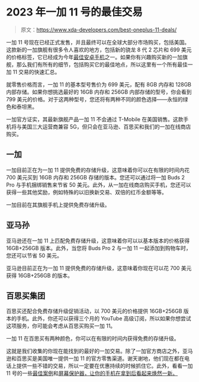 # 2023 年一加 11 号的最佳交易

> 原文：<https://www.xda-developers.com/best-oneplus-11-deals/>

一加 11 号现在已经正式发售，并且最终可以在全球大部分市场购买，包括美国。这款新的一加旗舰有很多令人喜欢的地方，包括新的骁龙 8 代 2 芯片和 699 美元的价格标签，它已经成为今年[最佳安卓手机](https://www.xda-developers.com/best-android-phones/)之一。如果你有兴趣购买新的一加旗舰，那么我们有所有的细节，包括购买它的最佳地点，所以这里有一个所有最佳一加 11 交易的快速汇总。

就零售价格而言，一加 11 的基本型号售价为 699 美元，配有 8GB 内存和 128GB 内部存储。如果你想挑选最好的 16GB 内存和 256GB 内部存储的型号，你会看到 799 美元的价格。对于这两种型号，您还将有两种不同的颜色选择——永恒的绿色和泰坦黑。

一加官方证实，其最新旗舰产品一加 11 不会通过 T-Mobile 在美国销售。这款手机将与美国三大运营商兼容 5G，但只会在亚马逊、百思买和我们的一加在线商店购买。

## 一加

一加目前正在为一加 11 提供免费的存储升级，这意味着你可以在有限的时间内花 700 美元买到 16GB 内存和 256GB 存储的版本。您还可以通过将一加 Buds 2 Pro 与手机捆绑销售来节省 50 美元。此外，从一加在线商店购买手机，您还可以获得一些其他奖励，例如特殊的以旧换新交易、双倍的红币金额等等。

一加目前在其旗舰手机上提供免费存储升级。

## 亚马孙

亚马逊还在一加 11 上匹配免费存储升级，这意味着你可以以基本版本的价格获得 16GB+256GB 版本。此外，当您将 Buds Pro 2 与一加 11 一起添加到购物车时，您还可以节省 50 美元。

亚马逊目前正在为一加 11 提供免费的存储升级，这意味着你现在可以花 700 美元获得 16GB+256GB 的版本。

## 百思买集团

百思买还配合免费存储升级促销活动，以 700 美元的价格提供 16GB+256GB 版本的手机。此外，你还可以获得三个月的 YouTube 高级订阅，所以如果你想尝试这项服务，你可能会考虑从百思买购买一加 11。

一加 11 在百思买有两种颜色，你可以在有限的时间内获得免费的存储升级。

这就是我们收集的你现在能找到的最好的一加交易。除了一加官方商店之外，亚马逊和百思买是美国唯一提供一加 11 的官方零售渠道。谢天谢地，他们现在都在电话上提供一些不错的交易，所以一定要在优惠持续的时候抓住它。此外，看看一加 11 号的一些[最佳案例](https://www.xda-developers.com/best-oneplus-11-cases/)和[屏幕保护器，让你的手机在拿到后看起来焕然一新。](https://www.xda-developers.com/best-oneplus-11-screen-protectors/)